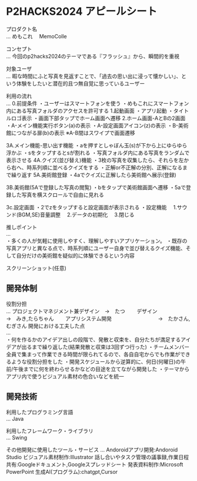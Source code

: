 # P2HACKS2024 アピールシート 

プロダクト名  
...
めもこれ　
MemoColle

コンセプト  
...  今回のp2hacks2024のテーマである『フラッシュ』から、瞬間的を重視

対象ユーザ  
...  暇な時間にふと写真を見返すことで、「過去の思い出に浸って懐かしい」、という体験をしたいと潜在的且つ無自覚に思っているユーザー

利用の流れ  
... 
0.前提条件
・ユーザーはスマートフォンを使う
・めもこれにスマートフォン内にある写真フォルダのアクセスを許可する
1.起動画面
・アプリ起動
・タイトルロゴ表示
・画面下部タップでホーム画面へ遷移
2.ホーム画面-AとBの2画面
・A-メイン機能実行ボタン(a)の表示
・A-設定画面アイコン(z)の表示
・B-美術館につながる扉(b)の表示
※A-B間はスワイプで画面遷移

3A.メイン機能-思い出す機能
・aを押すとしゃぼん玉(s)が下から上にゆらゆら浮かぶ
・sをタップするとsが割れる
・写真フォルダ内にある写真をランダムで表示させる
4A.クイズ(並び替え)機能
・3枚の写真を収集したら、それらを左から右へ、時系列順に並べるクイズをする
・正解or不正解の分別、正解になるまで繰り返す
5A.美術館登録
・4aでクイズに正解したら美術館へ展示(登録)

3B.美術館(5Aで登録した写真の閲覧)
・bをタップで美術館画面へ遷移
・5aで登録した写真を横スクロールで自由に見れる

3c.設定画面
・2でzをタップすると設定画面が表示される
・設定機能
　1.サウンド(BGM,SE)音量調整
　2.データの初期化
　3.閉じる

推しポイント  
...  
・多くの人が気軽に使用しやすく、理解しやすいアプリケーション。
・既存の写真アプリと異なる点で、時系列順にユーザー自身で並び替えるクイズ機能、そして自分だけの美術館を疑似的に体験できるという内容

スクリーンショット(任意)

## 開発体制  

役割分担  
... プロジェクトマネジメント兼デザイン　→　たつ
　　デザイン　　　　　　　　　　　　　　→　みき,たらちゃん
　　アプリシステム開発　　　　　　　　　→　たかさん,むぎさん
開発における工夫した点  
...  
・何を作るかのアイデア出しの段階で、発散と収束を、自分たちが満足するアイデアが出るまで繰り返した(結果発散と収束は3回ずつ行った)
・チームメンバー全員で集まって作業できる時間が限られてるので、各自自宅からでも作業ができるような役割分担をした
・開発スケジュールから逆算的に、何日(何曜日)の午前/午後までに何を終わらせるかなどの目途を立てながら開発した
・テーマからアプリ内で使うビジュアル素材の色合いなどを統一
## 開発技術 

利用したプログラミング言語  
...  Java

利用したフレームワーク・ライブラリ  
...  Swing

その他開発に使用したツール・サービス
... 
Andoroidアプリ開発:Andoroid Studio
ビジュアル素材制作:Illustrator
話し合いやタスク管理の議事録,作業日程共有:Googleドキュメント,Googleスプレッドシート
発表資料制作:Microsoft PowerPoint 
生成AI(プログラム):chatgpt,Cursor

